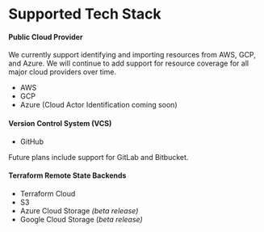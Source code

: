 # Supported Tech Stack

#### Public Cloud Provider <a href="#public-cloud-provider" id="public-cloud-provider"></a>

We currently support identifying and importing resources from AWS, GCP, and Azure. We will continue to add support for resource coverage for all major cloud providers over time.

* AWS
* GCP
* Azure (Cloud Actor Identification coming soon)

#### Version Control System (VCS) <a href="#version-control-system-vcs" id="version-control-system-vcs"></a>

* GitHub

Future plans include support for GitLab and Bitbucket.

#### Terraform Remote State Backends <a href="#terraform-remote-state-backends" id="terraform-remote-state-backends"></a>

* Terraform Cloud
* S3
* Azure Cloud Storage _(beta release)_
* Google Cloud Storage (_beta release)_
